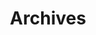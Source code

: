 ---
title: "Archives"
# url: "/archives/"
summary: archives
layout: "archives"

menu: main
weight: 10
---
